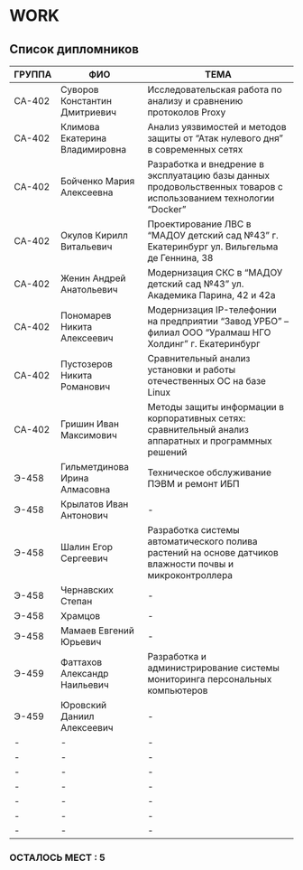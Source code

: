 # WORK
## Список дипломников

|ГРУППА|ФИО|ТЕМА|
|---|---|---|
|СА-402|Суворов Константин Дмитриевич|Исследовательская работа по анализу и сравнению протоколов Proxy|
|СА-402|Климова Екатерина Владимировна|Анализ уязвимостей и методов защиты от “Атак нулевого дня” в современных сетях|
|СА-402|Бойченко Мария Алексеевна|Разработка и внедрение в эксплуатацию базы данных продовольственных товаров с использованием технологии “Docker”|
|СА-402|Окулов Кирилл Витальевич|Проектирование ЛВС в “МАДОУ детский сад №43” г. Екатеринбург ул. Вильгельма де Геннина, 38|
|СА-402|Женин Андрей Анатольевич|Модернизация СКС в “МАДОУ детский сад №43” ул. Академика Парина, 42 и 42а|
|СА-402|Пономарев Никита Алексеевич|Модернизация IP-телефонии на предприятии “Завод УРБО” – филиал ООО “Уралмаш НГО Холдинг” г. Екатеринбург|
|СА-402|Пустозеров Никита Романович|Сравнительный анализ установки и работы отечественных ОС на базе Linux|
|СА-402|Гришин Иван Максимович|Методы защиты информации в корпоративных сетях: сравнительный анализ аппаратных и программных решений|
|Э-458|Гильметдинова Ирина Алмасовна|Техническое обслуживание ПЭВМ и ремонт ИБП|
|Э-458|Крылатов Иван Антонович|-|
|Э-458|Шалин Егор Сергеевич|Разработка системы автоматического полива растений на основе датчиков влажности почвы и микроконтроллера|
|Э-458|Чернавских Степан|-|
|Э-458|Храмцов|-|
|Э-458|Мамаев Евгений Юрьевич|-|
|Э-459|Фаттахов Александр Наильевич|Разработка и администрирование системы мониторинга персональных компьютеров|
|Э-459|Юровский Даниил Алексеевич|-|
|-|-|-|
|-|-|-|
|-|-|-|
|-|-|-|
|-|-|-|
|-|-|-|
|-|-|-|

### ОСТАЛОСЬ МЕСТ : 5